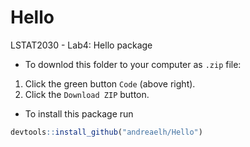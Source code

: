# Hello

LSTAT2030 - Lab4: Hello package

* To downlod this folder to your computer as `.zip` file:

1. Click the green button `Code` (above right).
2. Click the `Download ZIP` button.

* To install this package run

```r
devtools::install_github("andreaelh/Hello")
```
